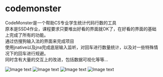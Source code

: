 # codemonster
CodeMonster是一个帮助CS专业学生统计代码行数的工具<br>
原本是SSD4作业，课程要求只要堆出好看的界面就OK了，在好看的界面的基础上完成了所有的功能。<br>
通过仿搜狗输入法的界面来完成项目<br>
使用jnative以及jna完成底层输入监听，对回车进行数量统计，以及对一些特殊情况下的回车进行规避。<br>
同时含有大量的交互上的改进，包括数据可视化等等...<br>

![Image text]("https://github.com/shuxinpei/codemonster/blob/master/image/1.png")
![Image text]("https://github.com/shuxinpei/codemonster/blob/master/image/2.png")
![Image text]("https://github.com/shuxinpei/codemonster/blob/master/image/3.png")
![Image text]("https://github.com/shuxinpei/codemonster/blob/master/image/4.png")


